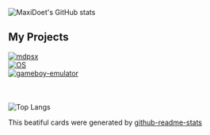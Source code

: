 ![MaxiDoet's GitHub stats](https://github-readme-stats.vercel.app/api?username=MaxiDoet&theme=dracula&title_color=ffffff)


## My Projects
[![mdpsx](https://github-readme-stats.vercel.app/api/pin/?username=MaxiDoet&repo=mdpsx&theme=dracula&title_color=ffffff)](https://github.com/MaxiDoet/mdpsx)\
[![OS](https://github-readme-stats.vercel.app/api/pin/?username=MaxiDoet&repo=os&theme=dracula&title_color=ffffff)](https://github.com/MaxiDoet/os)\
[![gameboy-emulator](https://github-readme-stats.vercel.app/api/pin/?username=MaxiDoet&repo=gameboy-emulator&theme=dracula&title_color=ffffff)](https://github.com/MaxiDoet/gameboy-emulator)\
\
\
\
![Top Langs](https://github-readme-stats.vercel.app/api/top-langs/?username=MaxiDoet&theme=dracula&title_color=ffffff)

This beatiful cards were generated by [github-readme-stats](https://github.com/anuraghazra/github-readme-stats)

